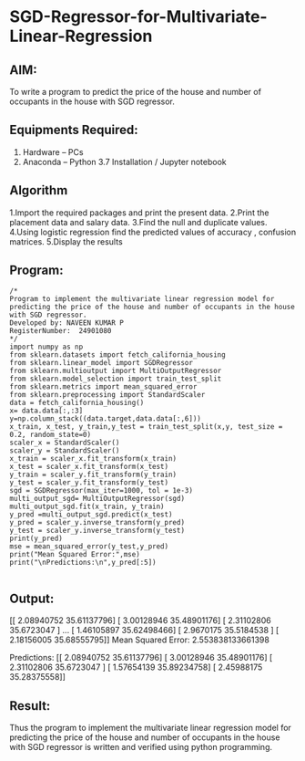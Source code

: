 # SGD-Regressor-for-Multivariate-Linear-Regression

## AIM:
To write a program to predict the price of the house and number of occupants in the house with SGD regressor.

## Equipments Required:
1. Hardware – PCs
2. Anaconda – Python 3.7 Installation / Jupyter notebook

## Algorithm
1.Import the required packages and print the present data. 
2.Print the placement data and salary data. 
3.Find the null and duplicate values.
4.Using logistic regression find the predicted values of accuracy , confusion matrices.
5.Display the results

## Program:
```
/*
Program to implement the multivariate linear regression model for predicting the price of the house and number of occupants in the house with SGD regressor.
Developed by: NAVEEN KUMAR P 
RegisterNumber:  24901080
*/
import numpy as np
from sklearn.datasets import fetch_california_housing
from sklearn.linear_model import SGDRegressor
from sklearn.multioutput import MultiOutputRegressor
from sklearn.model_selection import train_test_split
from sklearn.metrics import mean_squared_error
from sklearn.preprocessing import StandardScaler
data = fetch_california_housing()
x= data.data[:,:3]
y=np.column_stack((data.target,data.data[:,6]))
x_train, x_test, y_train,y_test = train_test_split(x,y, test_size = 0.2, random_state=0)
scaler_x = StandardScaler()
scaler_y = StandardScaler()
x_train = scaler_x.fit_transform(x_train)
x_test = scaler_x.fit_transform(x_test)
y_train = scaler_y.fit_transform(y_train)
y_test = scaler_y.fit_transform(y_test)
sgd = SGDRegressor(max_iter=1000, tol = 1e-3)
multi_output_sgd= MultiOutputRegressor(sgd)
multi_output_sgd.fit(x_train, y_train)
y_pred =multi_output_sgd.predict(x_test)
y_pred = scaler_y.inverse_transform(y_pred)
y_test = scaler_y.inverse_transform(y_test)
print(y_pred)
mse = mean_squared_error(y_test,y_pred)
print("Mean Squared Error:",mse)
print("\nPredictions:\n",y_pred[:5])


```

## Output:
[[ 2.08940752 35.61137796]
 [ 3.00128946 35.48901176]
 [ 2.31102806 35.6723047 ]
 ...
 [ 1.46105897 35.62498466]
 [ 2.9670175  35.5184538 ]
 [ 2.18156005 35.68555795]]
Mean Squared Error: 2.553838133661398

Predictions:
 [[ 2.08940752 35.61137796]
 [ 3.00128946 35.48901176]
 [ 2.31102806 35.6723047 ]
 [ 1.57654139 35.89234758]
 [ 2.45988175 35.28375558]]

## Result:
Thus the program to implement the multivariate linear regression model for predicting the price of the house and number of occupants in the house with SGD regressor is written and verified using python programming.

